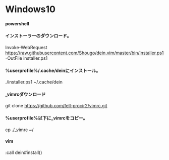 # Windows10

#### powershell

#### インストーラーのダウンロード。
Invoke-WebRequest https://raw.githubusercontent.com/Shougo/dein.vim/master/bin/installer.ps1 -OutFile installer.ps1

#### %userprofile%/.cache/deinにインストール。
./installer.ps1 ~/.cache/dein

#### _vimrcダウンロード
git clone https://github.com/fell-procir2/vimrc.git

#### %userprofile%以下に_vimrcをコピー。
cp ./_vimrc ~/

#### vim
:call dein#install()
